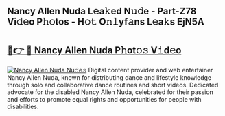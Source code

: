 ## Nancy Allen Nuda L𝚎a𝚔ed N𝚞𝚍e - Part-Z78 Vi𝚍𝚎o P𝚑𝚘tos - H𝚘𝚝 O𝚗𝚕yf𝚊ns L𝚎a𝚔s EjN5A

# <h2><a href="http://kf5bmc8.oniu.top/?m=Nancy+Allen+Nuda">🔗👉 🔴 Nancy Allen Nuda P𝚑ot𝚘𝚜 V𝚒d𝚎o</a></h2>

[![Nancy Allen Nuda Nu𝚍e𝚜](https://i.imgur.com/0qMVB7G.gif)](http://kf5bmc8.oniu.top/?m=Nancy+Allen+Nuda)
Digital content provider and web entertainer Nancy Allen Nuda, known for distributing dance and lifestyle knowledge through solo and collaborative dance routines and short videos. Dedicated advocate for the disabled Nancy Allen Nuda, celebrated for their passion and efforts to promote equal rights and opportunities for people with disabilities.  
